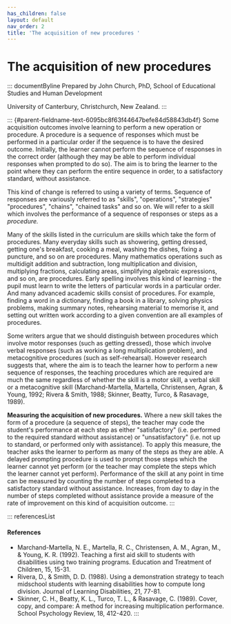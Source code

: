 ```yaml
---
has_children: false
layout: default
nav_order: 2
title: 'The acquisition of new procedures '
---
```

# The acquisition of new procedures 


::: documentByline
Prepared by John Church, PhD, School of Educational Studies and Human
Development

University of Canterbury, Christchurch, New Zealand.
:::

::: {#parent-fieldname-text-6095bc8f63f44647befe84d58843db4f}
Some acquisition outcomes involve learning to perform a new operation or
procedure. A procedure is a sequence of responses which must be
performed in a particular order if the sequence is to have the desired
outcome. Initially, the learner cannot perform the sequence of responses
in the correct order (although they may be able to perform individual
responses when prompted to do so). The aim is to bring the learner to
the point where they can perform the entire sequence in order, to a
satisfactory standard, without assistance.

This kind of change is referred to using a variety of terms. Sequence of
responses are variously referred to as "skills", "operations",
"strategies" "procedures", "chains", "chained tasks" and so on. We will
refer to a skill which involves the performance of a sequence of
responses or steps as a *procedure.*

Many of the skills listed in the curriculum are skills which take the
form of procedures. Many everyday skills such as showering, getting
dressed, getting one\'s breakfast, cooking a meal, washing the dishes,
fixing a puncture, and so on are procedures. Many mathematics operations
such as multidigit addition and subtraction, long multiplication and
division, multiplying fractions, calculating areas, simplifying
algebraic expressions, and so on, are procedures. Early spelling
involves this kind of learning - the pupil must learn to write the
letters of particular words in a particular order. And many advanced
academic skills consist of procedures. For example, finding a word in a
dictionary, finding a book in a library, solving physics problems,
making summary notes, rehearsing material to memorise it, and setting
out written work according to a given convention are all examples of
procedures.

Some writers argue that we should distinguish between procedures which
involve motor responses (such as getting dressed), those which involve
verbal responses (such as working a long multiplication problem), and
metacognitive procedures (such as self-rehearsal). However research
suggests that, where the aim is to teach the learner how to perform a
new sequence of responses, the teaching procedures which are required
are much the same regardless of whether the skill is a motor skill, a
verbal skill or a metacognitive skill (Marchand-Martella, Martella,
Christensen, Agran, & Young, 1992; Rivera & Smith, 1988; Skinner,
Beatty, Turco, & Rasavage, 1989).

**Measuring the acquisition of new procedures.** Where a new skill takes
the form of a procedure (a sequence of steps), the teacher may code the
student\'s performance at each step as either "satisfactory" (i.e.
performed to the required standard without assistance) or
"unsatisfactory" (i.e. not up to standard, or performed only with
assistance). To apply this measure, the teacher asks the learner to
perform as many of the steps as they are able. A delayed prompting
procedure is used to prompt those steps which the learner cannot yet
perform (or the teacher may complete the steps which the learner cannot
yet perform). Performance of the skill at any point in time can be
measured by counting the number of steps completed to a satisfactory
standard without assistance. Increases, from day to day in the number of
steps completed without assistance provide a measure of the rate of
improvement on this kind of acquisition outcome.
:::

::: referencesList
#### References

-   Marchand-Martella, N. E., Martella, R. C., Christensen, A. M.,
    Agran, M., & Young, K. R. (1992). Teaching a first aid skill to
    students with disabilities using two training programs. Education
    and Treatment of Children, 15, 15-31.
-   Rivera, D., & Smith, D. D. (1988). Using a demonstration strategy to
    teach midschool students with learning disabilities how to compute
    long division. Journal of Learning Disabilities, 21, 77-81.
-   Skinner, C. H., Beatty, K. L., Turco, T. L., & Rasavage, C. (1989).
    Cover, copy, and compare: A method for increasing multiplication
    performance. School Psychology Review, 18, 412-420.
:::
